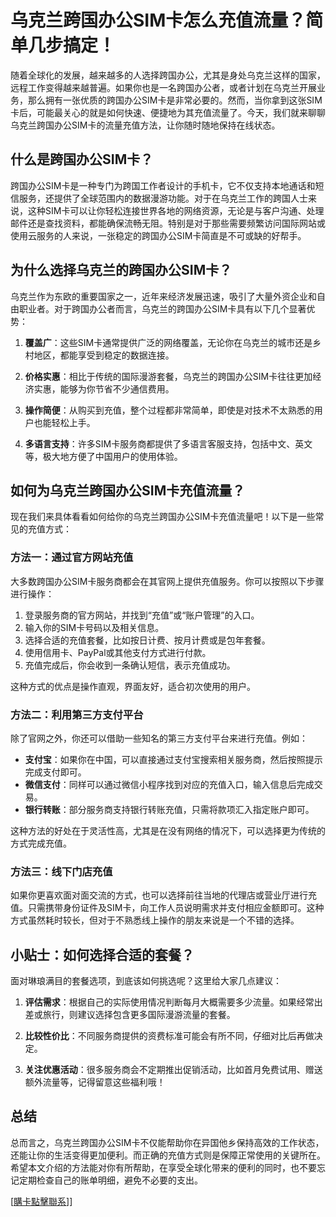 # 乌克兰跨国办公SIM卡怎么充值流量？简单几步搞定！

随着全球化的发展，越来越多的人选择跨国办公，尤其是身处乌克兰这样的国家，远程工作变得越来越普遍。如果你也是一名跨国办公者，或者计划在乌克兰开展业务，那么拥有一张优质的跨国办公SIM卡是非常必要的。然而，当你拿到这张SIM卡后，可能最关心的就是如何快速、便捷地为其充值流量了。今天，我们就来聊聊乌克兰跨国办公SIM卡的流量充值方法，让你随时随地保持在线状态。

## 什么是跨国办公SIM卡？

跨国办公SIM卡是一种专门为跨国工作者设计的手机卡，它不仅支持本地通话和短信服务，还提供了全球范围内的数据漫游功能。对于在乌克兰工作的跨国人士来说，这种SIM卡可以让你轻松连接世界各地的网络资源，无论是与客户沟通、处理邮件还是查找资料，都能确保流畅无阻。特别是对于那些需要频繁访问国际网站或使用云服务的人来说，一张稳定的跨国办公SIM卡简直是不可或缺的好帮手。

## 为什么选择乌克兰的跨国办公SIM卡？

乌克兰作为东欧的重要国家之一，近年来经济发展迅速，吸引了大量外资企业和自由职业者。对于跨国办公者而言，乌克兰的跨国办公SIM卡具有以下几个显著优势：

1. **覆盖广**：这些SIM卡通常提供广泛的网络覆盖，无论你在乌克兰的城市还是乡村地区，都能享受到稳定的数据连接。
   
2. **价格实惠**：相比于传统的国际漫游套餐，乌克兰的跨国办公SIM卡往往更加经济实惠，能够为你节省不少通信费用。

3. **操作简便**：从购买到充值，整个过程都非常简单，即使是对技术不太熟悉的用户也能轻松上手。

4. **多语言支持**：许多SIM卡服务商都提供了多语言客服支持，包括中文、英文等，极大地方便了中国用户的使用体验。

## 如何为乌克兰跨国办公SIM卡充值流量？

现在我们来具体看看如何给你的乌克兰跨国办公SIM卡充值流量吧！以下是一些常见的充值方式：

### 方法一：通过官方网站充值

大多数跨国办公SIM卡服务商都会在其官网上提供充值服务。你可以按照以下步骤进行操作：

1. 登录服务商的官方网站，并找到“充值”或“账户管理”的入口。
2. 输入你的SIM卡号码以及相关信息。
3. 选择合适的充值套餐，比如按日计费、按月计费或是包年套餐。
4. 使用信用卡、PayPal或其他支付方式进行付款。
5. 充值完成后，你会收到一条确认短信，表示充值成功。

这种方式的优点是操作直观，界面友好，适合初次使用的用户。

### 方法二：利用第三方支付平台

除了官网之外，你还可以借助一些知名的第三方支付平台来进行充值。例如：

- **支付宝**：如果你在中国，可以直接通过支付宝搜索相关服务商，然后按照提示完成支付即可。
- **微信支付**：同样可以通过微信小程序找到对应的充值入口，输入信息后完成交易。
- **银行转账**：部分服务商支持银行转账充值，只需将款项汇入指定账户即可。

这种方法的好处在于灵活性高，尤其是在没有网络的情况下，可以选择更为传统的方式完成充值。

### 方法三：线下门店充值

如果你更喜欢面对面交流的方式，也可以选择前往当地的代理店或营业厅进行充值。只需携带身份证件及SIM卡，向工作人员说明需求并支付相应金额即可。这种方式虽然耗时较长，但对于不熟悉线上操作的朋友来说是一个不错的选择。

## 小贴士：如何选择合适的套餐？

面对琳琅满目的套餐选项，到底该如何挑选呢？这里给大家几点建议：

1. **评估需求**：根据自己的实际使用情况判断每月大概需要多少流量。如果经常出差或旅行，则建议选择包含更多国际漫游流量的套餐。
   
2. **比较性价比**：不同服务商提供的资费标准可能会有所不同，仔细对比后再做决定。
   
3. **关注优惠活动**：很多服务商会不定期推出促销活动，比如首月免费试用、赠送额外流量等，记得留意这些福利哦！

## 总结

总而言之，乌克兰跨国办公SIM卡不仅能帮助你在异国他乡保持高效的工作状态，还能让你的生活变得更加便利。而正确的充值方式则是保障正常使用的关键所在。希望本文介绍的方法能对你有所帮助，在享受全球化带来的便利的同时，也不要忘记定期检查自己的账单明细，避免不必要的支出。

[[購卡點擊聯系](https://t.me/s/esim1088)]]